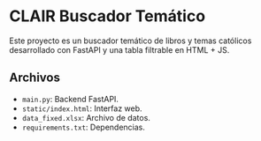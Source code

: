 # CLAIR Buscador Temático

Este proyecto es un buscador temático de libros y temas católicos desarrollado con FastAPI y una tabla filtrable en HTML + JS.

## Archivos
- `main.py`: Backend FastAPI.
- `static/index.html`: Interfaz web.
- `data_fixed.xlsx`: Archivo de datos.
- `requirements.txt`: Dependencias.
